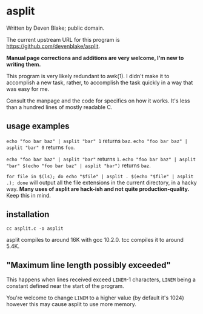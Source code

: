 # asplit

Written by Deven Blake; public domain.

The current upstream URL for this program is https://github.com/devenblake/asplit.

**Manual page corrections and additions are very welcome, I'm new to writing them.**

This program is very likely redundant to awk(1).
I didn't make it to accomplish a new task, rather, to accomplish the task quickly in a way that was easy for me.

Consult the manpage and the code for specifics on how it works.
It's less than a hundred lines of mostly readable C.

## usage examples

`echo "foo bar baz" | asplit "bar" 1` returns `baz`. `echo "foo bar baz" | asplit "bar" 0` returns `foo`.

`echo "foo bar baz" | asplit "bar"` returns `1`. `echo "foo bar baz" | asplit "bar" $(echo "foo bar baz" | asplit "bar")` returns `baz`.

`for file in $(ls); do echo "$file" | asplit . $(echo "$file" | asplit .); done` will output all the file extensions in the current directory, in a hacky way.
**Many uses of asplit are hack-ish and not quite production-quality.** Keep this in mind.

## installation

`cc asplit.c -o asplit`

asplit compiles to around 16K with gcc 10.2.0. tcc compiles it to around 5.4K.

## "Maximum line length possibly exceeded"

This happens when lines received exceed `LINEM`-1 characters, `LINEM` being a constant defined near the start of the program.

You're welcome to change `LINEM` to a higher value (by default it's 1024) however this may cause asplit to use more memory.
